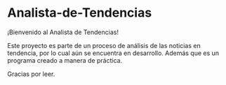 # Analista-de-Tendencias

¡Bienvenido al Analista de Tendencias!

Este proyecto es parte de un proceso de análisis de las noticias en tendencia, por lo cual aún se encuentra en desarrollo. Además que es un programa creado a manera de práctica. 

Gracias por leer.
